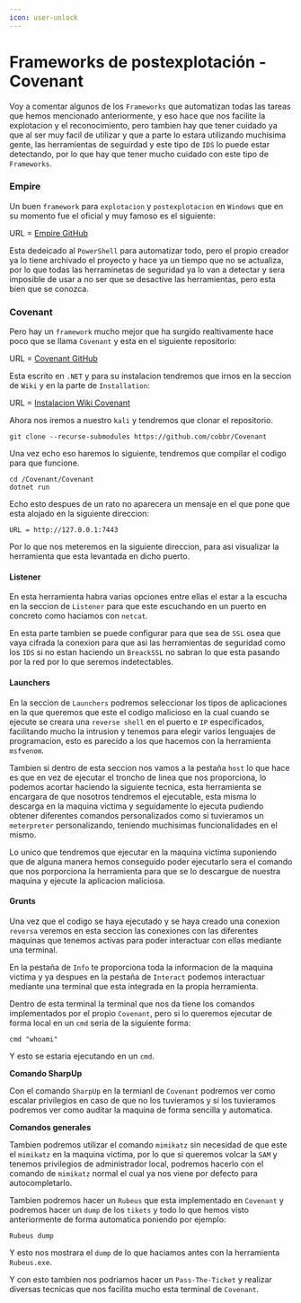 ```yaml
---
icon: user-unlock
---
```


# Frameworks de postexplotación - Covenant

Voy a comentar algunos de los `Frameworks` que automatizan todas las tareas que hemos mencionado anteriormente, y eso hace que nos facilite la explotacion y el reconocimiento, pero tambien hay que tener cuidado ya que al ser muy facil de utilizar y que a parte lo estara utilizando muchisima gente, las herramientas de seguirdad y este tipo de `IDS` lo puede estar detectando, por lo que hay que tener mucho cuidado con este tipo de `Frameworks`.

### Empire

Un buen `framework` para `explotacion` y `postexplotacion` en `Windows` que en su momento fue el oficial y muy famoso es el siguiente:

URL = [Empire GitHub](https://github.com/EmpireProject/Empire)

Esta dedeicado al `PowerShell` para automatizar todo, pero el propio creador ya lo tiene archivado el proyecto y hace ya un tiempo que no se actualiza, por lo que todas las herraminetas de seguridad ya lo van a detectar y sera imposible de usar a no ser que se desactive las herramientas, pero esta bien que se conozca.

### Covenant

Pero hay un `framework` mucho mejor que ha surgido realtivamente hace poco que se llama `Covenant` y esta en el siguiente repositorio:

URL = [Covenant GitHub](https://github.com/cobbr/Covenant)

Esta escrito en `.NET` y para su instalacion tendremos que irnos en la seccion de `Wiki` y en la parte de `Installation`:

URL = [Instalacion Wiki Covenant](https://github.com/cobbr/Covenant/wiki/Installation-And-Startup)

Ahora nos iremos a nuestro `kali` y tendremos que clonar el repositorio.

```shell
git clone --recurse-submodules https://github.com/cobbr/Covenant
```

Una vez echo eso haremos lo siguiente, tendremos que compilar el codigo para que funcione.

```shell
cd /Covenant/Covenant
dotnet run
```

Echo esto despues de un rato no aparecera un mensaje en el que pone que esta alojado en la siguiente direccion:

```
URL = http://127.0.0.1:7443
```

Por lo que nos meteremos en la siguiente direccion, para asi visualizar la herramienta que esta levantada en dicho puerto.

#### Listener

En esta herramienta habra varias opciones entre ellas el estar a la escucha en la seccion de `Listener` para que este escuchando en un puerto en concreto como haciamos con `netcat`.

En esta parte tambien se puede configurar para que sea de `SSL` osea que vaya cifrada la conexion para que asi las herramientas de seguridad como los `IDS` si no estan haciendo un `BreackSSL` no sabran lo que esta pasando por la red por lo que seremos indetectables.

#### Launchers

En la seccion de `Launchers` podremos seleccionar los tipos de aplicaciones en la que queremos que este el codigo malicioso en la cual cuando se ejecute se creara una `reverse shell` en el puerto e `IP` especificados, facilitando mucho la intrusion y tenemos para elegir varios lenguajes de programacion, esto es parecido a los que hacemos con la herramienta `msfvenom`.

Tambien si dentro de esta seccion nos vamos a la pestaña `host` lo que hace es que en vez de ejecutar el troncho de linea que nos proporciona, lo podemos acortar haciendo la siguiente tecnica, esta herramienta se encargara de que nosotros tendremos el ejecutable, esta misma lo descarga en la maquina victima y seguidamente lo ejecuta pudiendo obtener diferentes comandos personalizados como si tuvieramos un `meterpreter` personalizando, teniendo muchisimas funcionalidades en el mismo.

Lo unico que tendremos que ejecutar en la maquina victima suponiendo que de alguna manera hemos conseguido poder ejecutarlo sera el comando que nos porporciona la herramienta para que se lo descargue de nuestra maquina y ejecute la aplicacion maliciosa.

#### Grunts

Una vez que el codigo se haya ejecutado y se haya creado una conexion `reversa` veremos en esta seccion las conexiones con las diferentes maquinas que tenemos activas para poder interactuar con ellas mediante una terminal.

En la pestaña de `Info` te proporciona toda la informacion de la maquina victima y ya despues en la pestaña de `Interact` podemos interactuar mediante una terminal que esta integrada en la propia herramienta.

Dentro de esta terminal la terminal que nos da tiene los comandos implementados por el propio `Covenant`, pero si lo queremos ejecutar de forma local en un `cmd` seria de la siguiente forma:

```
cmd "whoami"
```

Y esto se estaria ejecutando en un `cmd`.

**Comando SharpUp**

Con el comando `SharpUp` en la termianl de `Covenant` podremos ver como escalar privilegios en caso de que no los tuvieramos y si los tuvieramos podremos ver como auditar la maquina de forma sencilla y automatica.

**Comandos generales**

Tambien podremos utilizar el comando `mimikatz` sin necesidad de que este el `mimikatz` en la maquina victima, por lo que si queremos volcar la `SAM` y tenemos privilegios de administrador local, podremos hacerlo con el comando de `mimikatz` normal el cual ya nos viene por defecto para autocompletarlo.

Tambien podremos hacer un `Rubeus` que esta implementado en `Covenant` y podremos hacer un `dump` de los `tikets` y todo lo que hemos visto anteriormente de forma automatica poniendo por ejemplo:

```
Rubeus dump
```

Y esto nos mostrara el `dump` de lo que haciamos antes con la herramienta `Rubeus.exe`.

Y con esto tambien nos podriamos hacer un `Pass-The-Ticket` y realizar diversas tecnicas que nos facilita mucho esta terminal de `Covenant`.
